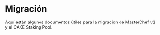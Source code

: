 # Migración

Aquí están algunos documentos útiles para la migracion de MasterChef v2 y el CAKE Staking Pool.

